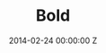 ---
title: Bold
date: 2014-02-24 00:00:00 Z
categories:
- narrative
position: 4
is-front: false
image: "/uploads/bold.jpg"
vimeo: 87501446
director: Davide Gentile
production-company: Banjo Eyes Films Ltd
camera: Arri Alexa Anamorphic
layout: project
---